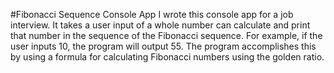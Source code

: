 #Fibonacci Sequence Console App
I wrote this console app for a job interview. It takes a user input of a whole number can calculate and print that number in the sequence of the Fibonacci sequence. For example, if the user inputs 10,
the program will output 55. The program accomplishes this by using a formula for calculating Fibonacci numbers using the golden ratio.
